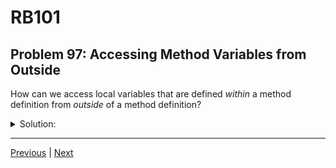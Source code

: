 # RB101
## Problem 97: Accessing Method Variables from Outside

How can we access local variables that are defined *within* a method definition from *outside* of a method definition?

<details>
<summary>Solution:</summary>

You cannot. Use return values if you need to get data out of a method.

Variables defined inside a method are local to that method and are destroyed when the method returns. The only way to get data out of a method is through return values.

Examples:
```ruby
def my_method
  local_var = 42
  local_var
end

result = my_method
puts result  # => 42

# puts local_var  # NameError: undefined local variable

# Returning multiple values:
def calculate_stats
  total = 100
  average = 50
  [total, average]  # Return as array
end

total, avg = calculate_stats
puts total  # => 100
puts avg    # => 50

# Using a hash to return named values:
def get_user_info
  name = "Alice"
  age = 30
  { name: name, age: age }
end

user = get_user_info
puts user[:name]  # => Alice
```

**Why this design:**
```ruby
# Each method call has its own local variables:
def process
  data = [1, 2, 3]
  data
end

result1 = process
result2 = process

# result1 and result2 get copies of the return value
# The local 'data' variable is created and destroyed each time
```

</details>

---

[Previous](096.md) | [Next](098.md)

